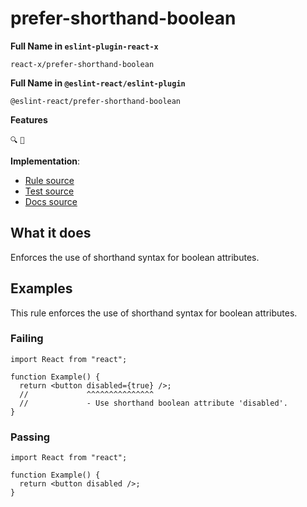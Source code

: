 # prefer-shorthand-boolean

**Full Name in `eslint-plugin-react-x`**

```plain copy
react-x/prefer-shorthand-boolean
```

**Full Name in `@eslint-react/eslint-plugin`**

```plain copy
@eslint-react/prefer-shorthand-boolean
```

**Features**

`🔍` `🔧`

**Implementation**:

- [Rule source](https://github.com/Rel1cx/eslint-react/tree/main/packages/plugins/eslint-plugin-react-x/src/rules/prefer-shorthand-boolean.ts)
- [Test source](https://github.com/Rel1cx/eslint-react/tree/main/packages/plugins/eslint-plugin-react-x/src/rules/prefer-shorthand-boolean.spec.ts)
- [Docs source](https://github.com/Rel1cx/eslint-react/tree/main/website/pages/docs/rules/prefer-shorthand-boolean.md)

## What it does

Enforces the use of shorthand syntax for boolean attributes.

## Examples

This rule enforces the use of shorthand syntax for boolean attributes.

### Failing

```tsx
import React from "react";

function Example() {
  return <button disabled={true} />;
  //             ^^^^^^^^^^^^^^^
  //             - Use shorthand boolean attribute 'disabled'.
}
```

### Passing

```tsx
import React from "react";

function Example() {
  return <button disabled />;
}
```
